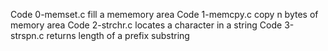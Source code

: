 Code 0-memset.c fill a mememory area
Code 1-memcpy.c copy n bytes of memory area
Code 2-strchr.c locates a character in a string
Code 3-strspn.c returns length of a prefix substring
